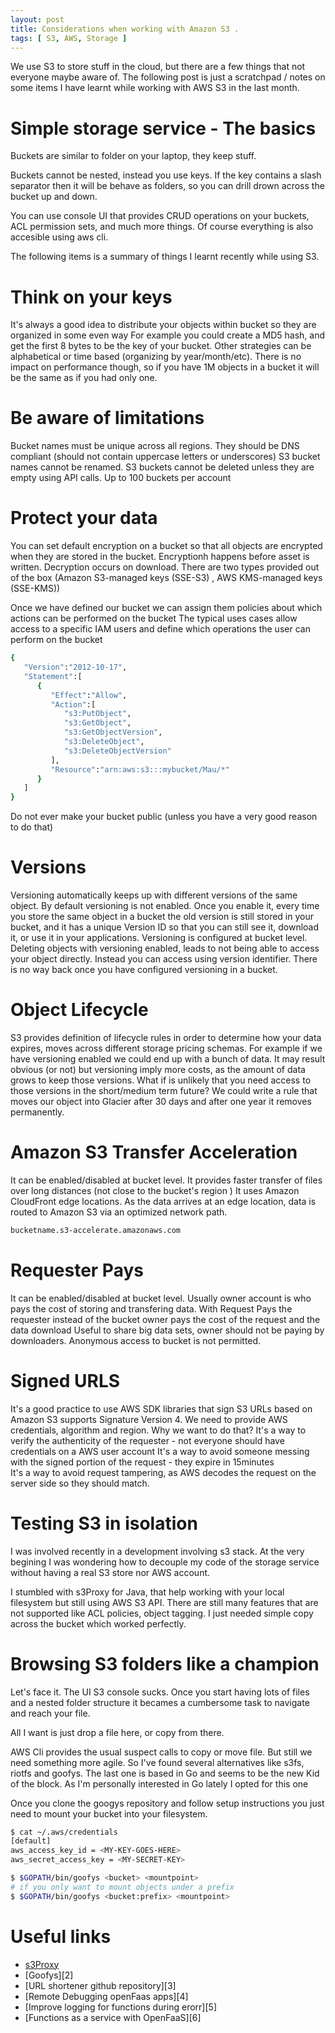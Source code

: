 ```yaml
---
layout: post
title: Considerations when working with Amazon S3 .
tags: [ S3, AWS, Storage ]
---
```

We use S3 to store stuff in the cloud, but there are a few things that not everyone maybe aware of. 
The following post is just a scratchpad / notes on some items I have learnt while working with AWS S3 in the last month.

# Simple storage service - The basics

Buckets are similar to folder on your laptop, they keep stuff.

Buckets cannot be nested, instead you use keys. If the key contains a slash separator then it will be behave 
as folders, so you can drill drown across the bucket up and down.

You can use console UI that provides CRUD operations on your buckets, ACL permission sets, and much more things.
Of course everything is also accesible using aws cli.

The following items is a summary of things I learnt recently while using S3.

# Think on your keys

It's always a good idea to distribute your objects within bucket so they are organized in some even way
For example you could create a MD5 hash, and get the first 8 bytes to be the key of your bucket.
Other strategies can be alphabetical or time based (organizing by year/month/etc).
There is no impact on performance though, so if you have 1M objects in a bucket it will be the same as if you had only one.

# Be aware of limitations

Bucket names must be unique across all regions. 
They should be DNS compliant (should not contain uppercase letters or underscores)
S3 bucket names cannot be renamed.
S3 buckets cannot be deleted unless they are empty using API calls.
Up to 100 buckets per account

# Protect your data 

You can set default encryption on a bucket so that all objects are encrypted when they are stored in the bucket.
Encryptionh happens before asset is written. Decryption occurs on download.
There are two types provided out of the box (Amazon S3-managed keys (SSE-S3) , AWS KMS-managed keys (SSE-KMS))

Once we have defined our bucket we can assign them policies about which actions can be performed on the bucket
The typical uses cases allow access to a specific IAM users and define which operations the user can perform on the bucket 

```bash
{
   "Version":"2012-10-17",
   "Statement":[
      {
         "Effect":"Allow",
         "Action":[
            "s3:PutObject",
            "s3:GetObject",
            "s3:GetObjectVersion",
            "s3:DeleteObject",
            "s3:DeleteObjectVersion"
         ],
         "Resource":"arn:aws:s3:::mybucket/Mau/*"
      }
   ]
}
```

Do not ever make your bucket public (unless you have a very good reason to do that)

# Versions

Versioning automatically keeps up with different versions of the same object. 
By default versioning is not enabled. Once you enable it, every time you store the same object in a bucket the old version is still stored in your bucket, and it has a unique Version ID so that you can still see it, download it, or use it in your applications.
Versioning is configured at bucket level.
Deleting objects with versioning enabled, leads to not being able to access your object directly. Instead you can access using version identifier.
There is no way back once you have configured versioning in a bucket.

# Object Lifecycle

S3 provides definition of lifecycle rules in order to determine how your data expires, moves across different storage pricing schemas.
For example if we have versioning enabled we could end up with a bunch of data.
It may result obvious (or not) but versioning imply more costs, as the amount of data grows to keep those versions.
What if is unlikely that you need access to those versions in the short/medium term future? 
We could write a rule that moves our object into Glacier after 30 days and after one year it removes permanently. 

# Amazon S3 Transfer Acceleration

It can be enabled/disabled at bucket level. 
It provides faster transfer of files over long distances (not close to the bucket's region )
It uses Amazon CloudFront edge locations. 
As the data arrives at an edge location, data is routed to Amazon S3 via an optimized network path.

```bash
bucketname.s3-accelerate.amazonaws.com
```

# Requester Pays

It can be enabled/disabled at bucket level.
Usually owner account is who pays the cost of storing and transfering data.
With Request Pays the requester instead of the bucket owner pays the cost of the request and the data download 
Useful to share big data sets, owner should not be paying by downloaders.
Anonymous access to bucket is not permitted.

# Signed URLS

It's a good practice to use AWS SDK libraries that sign S3 URLs based on Amazon S3 supports Signature Version 4.
We need to provide AWS credentials, algorithm and region.
Why we want to do that? 
It's a way to verify the authenticity of the requester - not everyone should have credentials on a AWS user account
It's a way to avoid someone messing with the signed portion of the request - they expire in 15minutes  
It's a way to avoid request tampering, as AWS decodes the request on the server side so they should match.

# Testing S3 in isolation

I was involved recently in a development involving s3 stack. At the very begining I was wondering how to decouple my code of the storage service without having a real S3 store nor AWS account. 

I stumbled with s3Proxy for Java,  that help working with your local filesystem but still using AWS S3 API. There are still many features that are not supported like ACL policies, object tagging. I just needed simple copy across the bucket which worked perfectly.

# Browsing S3 folders like a champion

Let's face it. The UI S3 console sucks. Once you start having lots of files and a nested folder structure it becames a cumbersome task to navigate and reach your file. 

All I want is just drop a file here, or copy from there.

AWS Cli provides the usual suspect calls to copy or move file. But still we need something more agile.
So I've found several alternatives like s3fs, riotfs and goofys. 
The last one is based in Go and seems to be the new Kid of the block.
As I'm personally interested in Go lately I opted for this one

Once you clone the googys repository and follow setup instructions you just need to mount your bucket into your filesystem. 

```bash
$ cat ~/.aws/credentials
[default]
aws_access_key_id = <MY-KEY-GOES-HERE>
aws_secret_access_key = <MY-SECRET-KEY>

$ $GOPATH/bin/goofys <bucket> <mountpoint>
# if you only want to mount objects under a prefix
$ $GOPATH/bin/goofys <bucket:prefix> <mountpoint> 
```

# Useful links

+ [s3Proxy][1]
+ [Goofys][2]
+ [URL shortener github repository][3]
+ [Remote Debugging openFaas apps][4]
+ [Improve logging for functions during erorr][5]
+ [Functions as a service with OpenFaaS][6]

[1]: https://github.com/gaul/s3proxy

